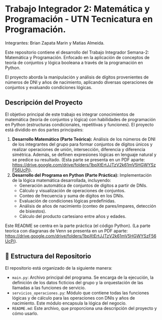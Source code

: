 # Trabajo Integrador 2: Matemática y Programación - UTN Tecnicatura en Programación.
Integrantes: Brian Zapata Marin y Matias Almeida.

Este repositorio contiene el desarrollo del Trabajo Integrador Semana-2: Matemática y Programación. Enfocado en la aplicación de conceptos de teoría de conjuntos y lógica booleana a través de la programación en Python.

El proyecto aborda la manipulación y análisis de dígitos provenientes de números de DNI y años de nacimiento, aplicando diversas operaciones de conjuntos y evaluando condiciones lógicas.

## Descripción del Proyecto

El objetivo principal de este trabajo es integrar conocimientos de matemática (teoría de conjuntos y lógica) con habilidades de programación en Python (estructuras condicionales, repetitivas y funciones). El proyecto está dividido en dos partes principales:

1.  **Desarrollo Matemático (Parte Teórica):** Análisis de los números de DNI de los integrantes del grupo para formar conjuntos de dígitos únicos y realizar operaciones de unión, intersección, diferencia y diferencia simétrica. Además, se definen expresiones lógicas en lenguaje natural y se predice su resultado. (Esta parte se presenta en un PDF aparte: https://drive.google.com/drive/folders/1bpXtErtJJTzV2k61mV5HGWYSzF56UcPi).
2.  **Desarrollo del Programa en Python (Parte Práctica):** Implementación de la lógica matemática desarrollada, incluyendo:
    * Generación automática de conjuntos de dígitos a partir de DNIs.
    * Cálculo y visualización de operaciones de conjuntos.
    * Conteo de frecuencia y suma de dígitos en los DNIs.
    * Evaluación de condiciones lógicas predefinidas.
    * Análisis de años de nacimiento (conteo de pares/impares, detección de bisiestos).
    * Cálculo del producto cartesiano entre años y edades.

Este README se centra en la parte práctica (el código Python).
(La parte teorica con diagranas de Venn se presenta en un PDF aparte: https://drive.google.com/drive/folders/1bpXtErtJJTzV2k61mV5HGWYSzF56UcPi).

## 📁 Estructura del Repositorio

El repositorio está organizado de la siguiente manera:

* `main.py`: Archivo principal del programa. Se encarga de la ejecución, la definición de los datos ficticios del grupo y la orquestación de las llamadas a las funciones de servicio.
* `servicios_operaciones.py`: Módulo que contiene todas las funciones lógicas y de cálculo para las operaciones con DNIs y años de nacimiento. Este módulo encapsula la lógica del negocio.
* `README.md`: Este archivo, que proporciona una descripción del proyecto y cómo usarlo.
